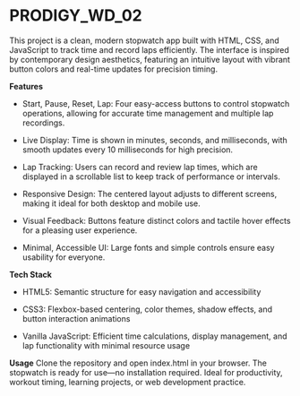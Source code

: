 # PRODIGY_WD_02

This project is a clean, modern stopwatch app built with HTML, CSS, and JavaScript to track time and record laps efficiently. The interface is inspired by contemporary design aesthetics, featuring an intuitive layout with vibrant button colors and real-time updates for precision timing.

**Features**
- Start, Pause, Reset, Lap: Four easy-access buttons to control stopwatch operations, allowing for accurate time management and multiple lap recordings.

- Live Display: Time is shown in minutes, seconds, and milliseconds, with smooth updates every 10 milliseconds for high precision.

- Lap Tracking: Users can record and review lap times, which are displayed in a scrollable list to keep track of performance or intervals.

- Responsive Design: The centered layout adjusts to different screens, making it ideal for both desktop and mobile use.

- Visual Feedback: Buttons feature distinct colors and tactile hover effects for a pleasing user experience.

- Minimal, Accessible UI: Large fonts and simple controls ensure easy usability for everyone.

**Tech Stack**
- HTML5: Semantic structure for easy navigation and accessibility

- CSS3: Flexbox-based centering, color themes, shadow effects, and button interaction animations

- Vanilla JavaScript: Efficient time calculations, display management, and lap functionality with minimal resource usage

**Usage**
Clone the repository and open index.html in your browser. The stopwatch is ready for use—no installation required. Ideal for productivity, workout timing, learning projects, or web development practice.

